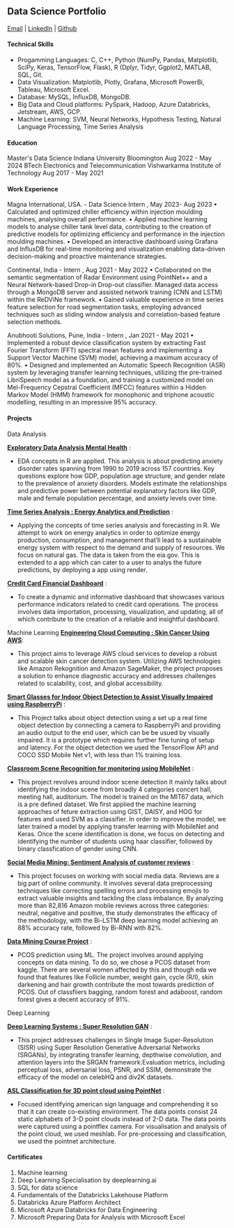 ## Data Science Portfolio
[Email](sakshi.k.rathi@gmail.com) | [LinkedIn](https://www.linkedin.com/in/sakshi-k-rathi/) | [Github](https://github.com/sakshiiiir)
  
#### Technical Skills
- Progamming Languages:  C, C++, Python (NumPy, Pandas, Matplotlib, SciPy, Keras, TensorFlow, Flask), R (Dplyr, Tidyr, Ggplot2, MATLAB, SQL, Git.
- Data Visualization: Matplotlib, Plotly, Grafana, Microsoft PowerBi, Tableau, Microsoft Excel.
- Database: MySQL, InfluxDB, MongoDB.
- Big Data and Cloud platforms: PySpark, Hadoop, Azure Databricks, Jetstream, AWS, GCP.
- Machine Learning: SVM, Neural Networks, Hypothesis Testing, Natural Language Processing, Time Series Analysis

#### Education
Master's Data Science Indiana University Bloomington Aug 2022 - May 2024
BTech Electronics and Telecommunication Vishwarkarma Institute of Technology Aug 2017 - May 2021

#### Work Experience
Magna International, USA. - Data Science Intern , May 2023- Aug 2023
•	Calculated and optimized chiller efficiency within injection moulding machines, analysing overall performance.
•	Applied machine learning models to analyse chiller tank level data, contributing to the creation of predictive models for optimizing efficiency and performance in the injection moulding machines.
•	Developed an interactive dashboard using Grafana and InfluxDB for real-time monitoring and visualization enabling data-driven decision-making and proactive maintenance strategies.

Continental, India - Intern , Aug 2021 - May 2022
• Collaborated on the semantic segmentation of Radar Environment using PointNet++ and a Neural Network-based Drop-in Drop-out classifier. Managed data access through a MongoDB server and assisted network training (CNN and LSTM) within the ReDViNe framework.
•	Gained valuable experience in time series feature selection for road segmentation tasks, employing advanced techniques such as sliding window analysis and correlation-based feature selection methods.

Anubhooti Solutions, Pune, India - Intern , Jan 2021 - May 2021
• Implemented a robust device classification system by extracting Fast Fourier Transform (FFT) spectral mean features and implementing a Support Vector Machine (SVM) model, achieving a maximum accuracy of 80%.
•	Designed and implemented an Automatic Speech Recognition (ASR) system by leveraging transfer learning techniques, utilizing the pre-trained LibriSpeech model as a foundation, and training a customized model on Mel-Frequency Cepstral Coefficient (MFCC) features within a Hidden Markov Model (HMM) framework for monophonic and triphone acoustic modelling, resulting in an impressive 95% accuracy.

#### Projects

Data Analysis 

**[Exploratory Data Analysis Mental Health](https://github.com/sakshiiiir/EDA-Mental-Health)** :
- EDA concepts in R are applied. This analysis is about predicting anxiety disorder rates spanning from 1990 to 2019 across 157 countries. Key questions explore how GDP, population age structure, and gender relate to the prevalence of anxiety disorders. Models estimate the relationships and predictive power between potential explanatory factors like GDP, male and female population percentage, and anxiety levels over time. 

**[Time Series Analysis : Energy Analytics and Prediction](https://github.com/sakshiiiir/Time-Series-Analysis-Energy-Analytics)** :
- Applying the concepts of time series analysis and forecasting in R. We attempt to work on energy analytics in order to optimize energy production, consumption, and management that’ll lead to a sustainable energy system with respect to the demand and supply of resources. We focus on natural gas. The data is taken from the eia.gov. This is extended to a app which can cater to a user to analys the future predictions, by deploying a app using render.
  
**[Credit Card Financial Dashboard](https://github.com/sakshiiiir/Credit_Card-Financial_Dashboard)** :
- To create a dynamic and informative dashboard that showcases various performance indicators related to credit card operations. The process involves data importation, processing, visualization, and updating, all of which contribute to the creation of a reliable and insightful dashboard.

Machine Learning
**[Engineering Cloud Computing : Skin Cancer Using AWS](https://github.com/sakshiiiir/AWS-Skin-Cancer)**:
- This project aims to leverage AWS cloud services to develop a robust and scalable skin cancer detection system. Utilizing AWS technologies like 
Amazon Rekognition and Amazon SageMaker, the project proposes a solution to enhance diagnostic accuracy and addresses challenges related to scalability, cost, and global accessibility.

**[Smart Glasses for Indoor Object Detection to Assist Visually Impaired using RaspberryPi](https://github.com/sakshiiiir/Smart-Glasses-for-Indoor-Object-Detection)** :
- This Project talks about object detection using a set up a real time object detection by connecting a camera to RaspberryPi and providing an audio output to the end user, which can be be usued by visually impaired. It is a prototype which requires further fine tuning of setup and latency. For the object detection we used the TensorFlow API and COCO SSD Mobile Net v1, with less than 1% training loss. 

**[Classroom Scene Recognition for monitoring using MobileNet](https://github.com/sakshiiiir/Classroom-Scene-Recognition)** :
- This project revolves around indoor scene detection It mainly talks about identifying the indoor scene from broadly 4 categories concert hall, meeting hall, auditorium. The model is trained on the MIT67 data, which is a pre defined dataset. We first applied the machine learning approaches of feture extraction using GIST, DAISY, and HOG for features and used SVM as a classifier. In order to improve the model, we later trained a model by applying transfer learning with MobileNet and Keras. Once the scene identification is done, we focus on detecting and identifying the number of students using haar classifier, followed by binary classfication of gender using CNN.

**[Social Media Mining: Sentiment Analysis of customer reviews](https://github.com/sakshiiiir/Sentiment-Analysis-of-Customer-Reviews)** :
- This project focuses on working with social media data. Reviews are a big part of online community. It involves several data preprocessing techniques like correcting spelling errors and processing emojis to extract valuable insights and tackling the class imbalance. By analyzing more than 82,816 Amazon mobile reviews across three categories: neutral, negative and positive, the study demonstrates the efficacy of the methodology, with the Bi-LSTM deep learning model achieving an 88% accuracy rate, followed by Bi-RNN with 82%.

  
**[Data Mining Course Project](https://github.com/sakshiiiir/Data-Mining-PCOS)** :
- PCOS prediction using ML. The project involves around applying concepts on data mining. To do so, we chose a PCOS dataset from kaggle. There are several women affected by this and though eda we found that features like Follicle number, weight gain, cycle (R/I), skin darkening
and hair growth contribute the most towards prediction of PCOS. Out of classfiiers bagging, random forest and adaboost, random forest gives a decent accuracy of 91%.

Deep Learning 

**[Deep Learning Systems : Super Resolution GAN](https://github.com/sakshiiiir/Deep-Learning--SRGAN)** :
- This project addresses challenges in Single Image Super-Resolution (SISR) using Super Resolution Generative Adversarial Networks (SRGANs), by integrating transfer learning, depthwise convolution, and attention layers into the SRGAN framework.Evaluation metrics, including perceptual loss, adversarial 
loss, PSNR, and SSIM, demonstrate the efficacy of the model on celebHQ and div2K datasets.

**[ASL Classification for 3D point cloud using PointNet](https://github.com/sakshiiiir/ASL-Classification-for-3D-point-cloud)** :
- Focused identifying american sign language and comprehending it so that it can create co-existing environment. The data points consist 24 static alphabets of 3-D point clouds instead of 2-D data. The data points were captured using a pointflex camera. For visualisation and analysis of the point cloud, we used meshlab. For pre-processing and classification, we used the pointnet architecture.


#### Certificates
1. Machine learning
2. Deep Learning Specialisation by deeplearning.ai
3. SQL for data science
4. Fundamentals of the Databricks Lakehouse Platform
5. Databricks Azure Platform Architect 
6. Microsoft Azure Databricks for Data Engineering 
7. Microsoft Preparing Data for Analysis with Microsoft Excel
